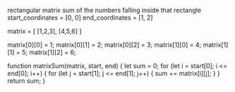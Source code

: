 rectangular matrix 
sum of the numbers falling inside that rectangle
start_coordinates = [0, 0]
end_coordinates = [1, 2]

matrix = 
[
    [1,2,3],
    [4,5,6]
]

matrix[0][0] = 1;
matrix[0][1] = 2;
matrix[0][2] = 3;
matrix[1][0] = 4;
matrix[1][1] = 5;
matrix[1][2] = 6;


function matrixSum(matrix, start, end) {
    let sum = 0;
    for (let i = start[0]; i <= end[0]; i++) {
        for (let j = start[1]; j <= end[1]; j++) {
            sum += matrix[i][j];
        }
    }
    return sum;
}